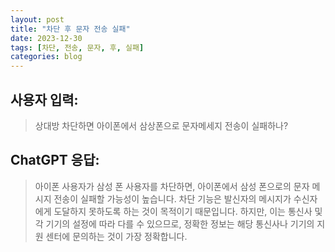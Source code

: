 ```yaml
---
layout: post
title: "차단 후 문자 전송 실패"
date: 2023-12-30
tags: [차단, 전송, 문자, 후, 실패]
categories: blog
---
```


## 사용자 입력:
> 상대방 차단하면 아이폰에서 삼상폰으로 문자메세지 전송이 실패하나?

## ChatGPT 응답:
> 아이폰 사용자가 삼성 폰 사용자를 차단하면, 아이폰에서 삼성 폰으로의 문자 메시지 전송이 실패할 가능성이 높습니다. 차단 기능은 발신자의 메시지가 수신자에게 도달하지 못하도록 하는 것이 목적이기 때문입니다. 하지만, 이는 통신사 및 각 기기의 설정에 따라 다를 수 있으므로, 정확한 정보는 해당 통신사나 기기의 지원 센터에 문의하는 것이 가장 정확합니다.

